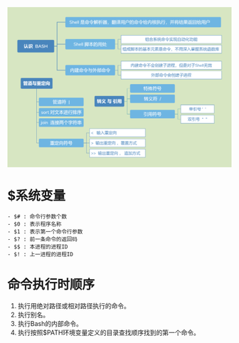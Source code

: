 ![](../photo/11_认识BASH和Shell命令相关.png)

# $系统变量
```
- $# : 命令行参数个数
- $0 : 表示程序名称
- $1 : 表示第一个命令行参数
- $? : 前一条命令的返回码
- $$ : 本进程的进程ID
- $! : 上一进程的进程ID
```

# 命令执行时顺序
1. 执行用绝对路径或相对路径执行的命令。
2. 执行别名。
3. 执行Bash的内部命令。
4. 执行按照$PATH环境变量定义的目录查找顺序找到的第一个命令。

